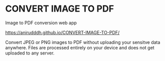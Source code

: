 # CONVERT IMAGE TO PDF
Image to PDF conversion web app

https://anirudddh.github.io/CONVERT-IMAGE-TO-PDF/

Convert JPEG or PNG images to PDF without uploading your sensitve data anywhere.
Files are processed entirely on your device and does not get uploaded to any server.

